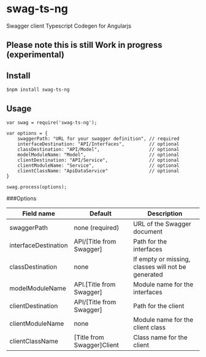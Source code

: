 # swag-ts-ng
Swagger client Typescript Codegen for Angularjs


## Please note this is still Work in progress (experimental)

## Install

    $npm install swag-ts-ng


## Usage

    var swag = require('swag-ts-ng');

    var options = {
        swaggerPath: "URL for your swagger definition", // required
        interfaceDestination: "API/Interfaces",         // optional
        classDestination: "API/Model",                  // optional
        modelModuleName: "Model",                       // optional
        clientDestination: "API/Service",               // optional
        clientModuleName: "Service",                    // optional
        clientClassName: "ApiDataService"               // optional
    }
    
    swag.process(options);

###Options

| Field name          | Default                    | Description                                        |
|---------------------|----------------------------|----------------------------------------------------|
| swaggerPath         | none (required)            | URL of the Swagger document                        |
| interfaceDestination| API/[Title from Swagger]   | Path for the interfaces                            |
| classDestination    | none                       | If empty or missing, classes will not be generated |
| modelModuleName     | API.[Title from Swagger]   | Module name for the interfaces                     |
| clientDestination   | API/[Title from Swagger]   | Path for the client                                |
| clientModuleName    | none                       | Module name for the client class                   |
| clientClassName     | [Title from Swagger]Client | Class name for the client                          |

